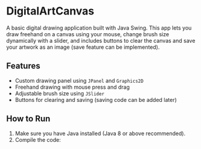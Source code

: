 # DigitalArtCanvas

A basic digital drawing application built with Java Swing. This app lets you draw freehand on a canvas using your mouse, change brush size dynamically with a slider, and includes buttons to clear the canvas and save your artwork as an image (save feature can be implemented).

## Features
- Custom drawing panel using `JPanel` and `Graphics2D`
- Freehand drawing with mouse press and drag
- Adjustable brush size using `JSlider`
- Buttons for clearing and saving (saving code can be added later)

## How to Run
1. Make sure you have Java installed (Java 8 or above recommended).
2. Compile the code:
